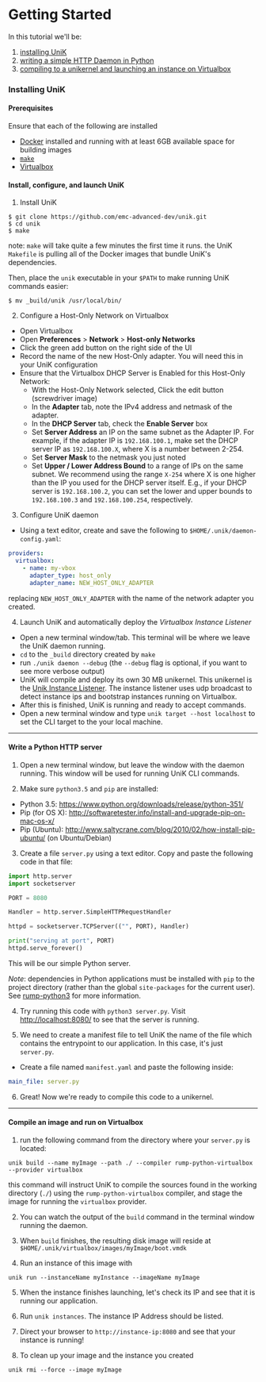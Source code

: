 # Getting Started

In this tutorial we'll be:
  1. [installing UniK](getting_started.md#installing-unik)
  2. [writing a simple HTTP Daemon in Python](getting_started.md#write-a-python-http-server)
  3. [compiling to a unikernel and launching an instance on Virtualbox](getting_started.md#compile-an-image-and-run-on-virtualbox)

### Installing UniK
#### Prerequisites
Ensure that each of the following are installed
- [Docker](http://www.docker.com/) installed and running with at least 6GB available space for building images
- [`make`](https://www.gnu.org/software/make/)
- [Virtualbox](https://www.virtualbox.org/)

#### Install, configure, and launch UniK
1. Install UniK
  ```
  $ git clone https://github.com/emc-advanced-dev/unik.git
  $ cd unik
  $ make
  ```
  note: `make` will take quite a few minutes the first time it runs. the UniK `Makefile` is pulling all of the Docker images that bundle UniK's dependencies.

  Then, place the `unik` executable in your `$PATH` to make running UniK commands easier:
  ```
  $ mv _build/unik /usr/local/bin/
  ```

2. Configure a Host-Only Network on Virtualbox
  * Open Virtualbox
  * Open **Preferences** > **Network** > **Host-only Networks**
  * Click the green add button on the right side of the UI
  * Record the name of the new Host-Only adapter. You will need this in your UniK configuration
  * Ensure that the Virtualbox DHCP Server is Enabled for this Host-Only Network:
    * With the Host-Only Network selected, Click the edit button (screwdriver image)
    * In the **Adapter** tab, note the IPv4 address and netmask of the adapter.
    * In the **DHCP Server** tab, check the **Enable Server** box
    * Set **Server Address** an IP on the same subnet as the Adapter IP. For example, if the adapter IP is `192.168.100.1`, make set the DHCP server IP as `192.168.100.X`, where X is a number between 2-254.
    * Set **Server Mask** to the netmask you just noted
    * Set **Upper / Lower Address Bound** to a range of IPs on the same subnet. We recommend using the range `X-254` where X is one higher than the IP you used for the DHCP server itself. E.g., if your DHCP server is `192.168.100.2`, you can set the lower and upper bounds to `192.168.100.3` and `192.168.100.254`, respectively.

3. Configure UniK daemon
  * Using a text editor, create and save the following to `$HOME/.unik/daemon-config.yaml`:
  ```yaml
  providers:
    virtualbox:
      - name: my-vbox
        adapter_type: host_only
        adapter_name: NEW_HOST_ONLY_ADAPTER
  ```
  replacing `NEW_HOST_ONLY_ADAPTER` with the name of the network adapter you created.

4. Launch UniK and automatically deploy the *Virtualbox Instance Listener*
  * Open a new terminal window/tab. This terminal will be where we leave the UniK daemon running.
  * `cd` to the `_build` directory created by `make`
  * run `./unik daemon --debug` (the `--debug` flag is optional, if you want to see more verbose output)
  * UniK will compile and deploy its own 30 MB unikernel. This unikernel is the [Unik Instance Listener](./instance_listener.md). The instance listener uses udp broadcast to detect instance ips and bootstrap instances running on Virtualbox.
  * After this is finished, UniK is running and ready to accept commands.
  * Open a new terminal window and type `unik target --host localhost` to set the CLI target to the your local machine.

---

#### Write a Python HTTP server
1. Open a new terminal window, but leave the window with the daemon running. This window will be used for running UniK CLI commands.

2. Make sure `python3.5` and `pip` are installed:
  * Python 3.5: https://www.python.org/downloads/release/python-351/
  * Pip (for OS X): http://softwaretester.info/install-and-upgrade-pip-on-mac-os-x/
  * Pip (Ubuntu): http://www.saltycrane.com/blog/2010/02/how-install-pip-ubuntu/ (on Ubuntu/Debian)

3. Create a file `server.py` using a text editor. Copy and paste the following code in that file:

  ```python
  import http.server
  import socketserver

  PORT = 8080

  Handler = http.server.SimpleHTTPRequestHandler

  httpd = socketserver.TCPServer(("", PORT), Handler)

  print("serving at port", PORT)
  httpd.serve_forever()

  ```

  This will be our simple Python server.

  *Note*: dependencies in Python applications must be installed with `pip` to the project directory (rather than the global `site-packages` for the current user). See [rump-python3](compilers/rump.md#python-3) for more information.

4. Try running this code with `python3 server.py`. Visit [http://localhost:8080/](http://localhost:8080/) to see that the server is running.

5. We need to create a manifest file to tell UniK the name of the file which contains the entrypoint to our application. In this case, it's just `server.py`.

  * Create a file named `manifest.yaml` and paste the following inside:
  ```yaml
  main_file: server.py
  ```

6. Great! Now we're ready to compile this code to a unikernel.

---

#### Compile an image and run on Virtualbox

1. run the following command from the directory where your `server.py` is located:
  ```
  unik build --name myImage --path ./ --compiler rump-python-virtualbox --provider virtualbox
  ```
  this command will instruct UniK to compile the sources found in the working directory (`./`) using the `rump-python-virtualbox` compiler, and stage the image for running the `virtualbox` provider.

2. You can watch the output of the `build` command in the terminal window running the daemon.

3. When `build` finishes, the resulting disk image will reside at `$HOME/.unik/virtualbox/images/myImage/boot.vmdk`

4. Run an instance of this image with
  ```
  unik run --instanceName myInstance --imageName myImage
  ```

5. When the instance finishes launching, let's check its IP and see that it is running our application.

6. Run `unik instances`. The instance IP Address should be listed.

7. Direct your browser to `http://instance-ip:8080` and see that your instance is running!

8. To clean up your image and the instance you created
  ```
  unik rmi --force --image myImage
  ```
